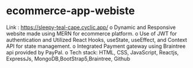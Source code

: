 # ecommerce-app-webiste
Link : https://sleepy-teal-cape.cyclic.app/
o Dynamic and Responsive website made using MERN for ecommerce platform.
o Use of JWT for authentication and Utilized React Hooks, useState, useEffect, and Context API for state 
management.
o Integrated Payment gateway using Braintree api provided by PayPal.
o Tech stack: HTML, CSS, JavaScript, Reactjs, ExpressJs, MongoDB,BootStrap5,Braintree, Github
